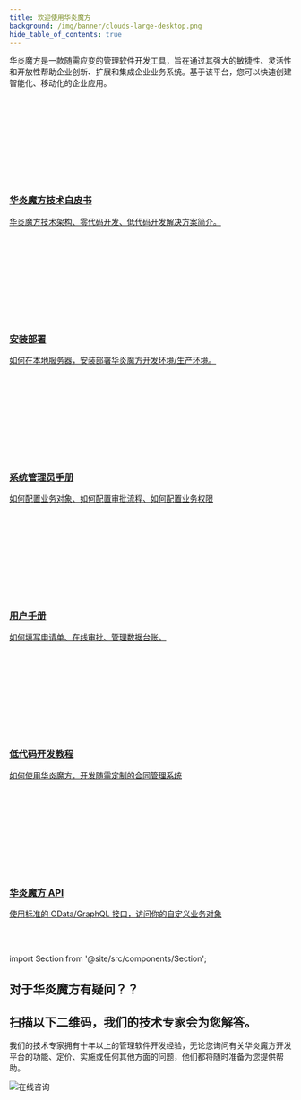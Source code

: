 ```yaml
---
title: 欢迎使用华炎魔方
background: /img/banner/clouds-large-desktop.png
hide_table_of_contents: true
---
```


华炎魔方是一款随需应变的管理软件开发工具，旨在通过其强大的敏捷性、灵活性和开放性帮助企业创新、扩展和集成企业业务系统。基于该平台，您可以快速创建智能化、移动化的企业应用。

<div class="slds-grid slds-wrap">

  <div class="slds-p-around_small slds-size_1-of-1 slds-large-size_1-of-2">
    <a href="https://www-steedos-com.oss-cn-beijing.aliyuncs.com/docs/%E5%8D%8E%E7%82%8E%E9%AD%94%E6%96%B9%E8%A7%A3%E5%86%B3%E6%96%B9%E6%A1%88%E6%89%8B%E5%86%8C.pdf" class="slds-card slds-box slds-box_link slds-media">
        <div class="slds-media__figure slds-media__figure_fixed-width slds-align_absolute-center">
            <div class="slds-welcome-mat__tile-figure">
                <div class="slds-welcome-mat__tile-icon-container">
                    <span class="slds-icon_container slds-icon-utility-animal_and_nature">
                        <svg class="slds-icon slds-icon-text-default" aria-hidden="true"><use href="/assets/icons/utility-sprite/svg/symbols.svg#company"></use></svg>
                    </span>
                </div>
            </div>
        </div>
        <div class="slds-media__body">
            <div class="slds-welcome-mat__tile-body">
                <h3 class="slds-welcome-mat__tile-title">华炎魔方技术白皮书</h3>
                <p class="slds-welcome-mat__tile-description">华炎魔方技术架构、零代码开发、低代码开发解决方案简介。</p>
            </div>
        </div>
    </a>
  </div>

  <div class="slds-p-around_small slds-size_1-of-1 slds-large-size_1-of-2">
    <a href="/developer/deploy/" class="slds-card slds-box slds-box_link slds-media">
        <div class="slds-media__figure slds-media__figure_fixed-width slds-align_absolute-center">
            <div class="slds-welcome-mat__tile-figure">
                <div class="slds-welcome-mat__tile-icon-container">
                    <span class="slds-icon_container slds-icon-utility-animal_and_nature">
                        <svg class="slds-icon slds-icon-text-default" aria-hidden="true"><use href="/assets/icons/utility-sprite/svg/symbols.svg#setup_assistant_guide"></use></svg>
                    </span>
                </div>
            </div>
        </div>
        <div class="slds-media__body">
            <div class="slds-welcome-mat__tile-body">
                <h3 class="slds-welcome-mat__tile-title">安装部署</h3>
                <p class="slds-welcome-mat__tile-description">如何在本地服务器，安装部署华炎魔方开发环境/生产环境。</p>
            </div>
        </div>
    </a>
  </div>

  <div class="slds-p-around_small slds-size_1-of-1 slds-large-size_1-of-2">
    <a href="/help/admin/" class="slds-card slds-box slds-box_link slds-media">
        <div class="slds-media__figure slds-media__figure_fixed-width slds-align_absolute-center">
            <div class="slds-welcome-mat__tile-figure">
                <div class="slds-welcome-mat__tile-icon-container">
                    <span class="slds-icon_container slds-icon-utility-animal_and_nature">
                        <svg class="slds-icon slds-icon-text-default" aria-hidden="true"><use href="/assets/icons/utility-sprite/svg/symbols.svg#setup"></use></svg>
                    </span>
                </div>
            </div>
        </div>
        <div class="slds-media__body">
            <div class="slds-welcome-mat__tile-body">
                <h3 class="slds-welcome-mat__tile-title">系统管理员手册</h3>
                <p class="slds-welcome-mat__tile-description">如何配置业务对象、如何配置审批流程、如何配置业务权限</p>
            </div>
        </div>
    </a>
  </div>

  <div class="slds-p-around_small slds-size_1-of-1 slds-large-size_1-of-2">
    <a href="/help/" class="slds-card slds-box slds-box_link slds-media">
        <div class="slds-media__figure slds-media__figure_fixed-width slds-align_absolute-center">
            <div class="slds-welcome-mat__tile-figure">
                <div class="slds-welcome-mat__tile-icon-container">
                    <span class="slds-icon_container slds-icon-utility-animal_and_nature">
                        <svg class="slds-icon slds-icon-text-default" aria-hidden="true"><use href="/assets/icons/utility-sprite/svg/symbols.svg#people"></use></svg>
                    </span>
                </div>
            </div>
        </div>
        <div class="slds-media__body">
            <div class="slds-welcome-mat__tile-body">
                <h3 class="slds-welcome-mat__tile-title">用户手册</h3>
                <p class="slds-welcome-mat__tile-description">如何填写申请单、在线审批、管理数据台账。</p>
            </div>
        </div>
    </a>
  </div>

  <div class="slds-p-around_small slds-size_1-of-1 slds-large-size_1-of-2">
    <a href="/developer/guide/" class="slds-card slds-box slds-box_link slds-media">
        <div class="slds-media__figure slds-media__figure_fixed-width slds-align_absolute-center">
            <div class="slds-welcome-mat__tile-figure">
                <div class="slds-welcome-mat__tile-icon-container">
                    <span class="slds-icon_container slds-icon-utility-animal_and_nature">
                        <svg class="slds-icon slds-icon-text-default" aria-hidden="true"><use href="/assets/icons/utility-sprite/svg/symbols.svg#sobject"></use></svg>
                    </span>
                </div>
            </div>
        </div>
        <div class="slds-media__body">
            <div class="slds-welcome-mat__tile-body">
                <h3 class="slds-welcome-mat__tile-title">低代码开发教程</h3>
                <p class="slds-welcome-mat__tile-description">如何使用华炎魔方，开发随需定制的合同管理系统</p>
            </div>
        </div>
    </a>
  </div>

  <div class="slds-p-around_small slds-size_1-of-1 slds-large-size_1-of-2">
    <a href="/developer/api/" class="slds-card slds-box slds-box_link slds-media">
        <div class="slds-media__figure slds-media__figure_fixed-width slds-align_absolute-center">
            <div class="slds-welcome-mat__tile-figure">
                <div class="slds-welcome-mat__tile-icon-container">
                    <span class="slds-icon_container slds-icon-utility-animal_and_nature">
                        <svg class="slds-icon slds-icon-text-default" aria-hidden="true"><use href="/assets/icons/utility-sprite/svg/symbols.svg#replace"></use></svg>
                    </span>
                </div>
            </div>
        </div>
        <div class="slds-media__body">
            <div class="slds-welcome-mat__tile-body">
                <h3 class="slds-welcome-mat__tile-title">华炎魔方 API</h3>
                <p class="slds-welcome-mat__tile-description">使用标准的 OData/GraphQL 接口，访问你的自定义业务对象</p>
            </div>
        </div>
    </a>
  </div>

</div>

<br/><br/>

import Section from '@site/src/components/Section';

<Section background="#215ca0" padding="50">
<div style={{color:"#FFFFFF"}}>

# 对于华炎魔方有疑问？？
# 扫描以下二维码，我们的技术专家会为您解答。

我们的技术专家拥有十年以上的管理软件开发经验，无论您询问有关华炎魔方开发平台的功能、定价、实施或任何其他方面的问题，他们都将随时准备为您提供帮助。

![在线咨询](/assets/contact_by_weixin.png)

</div>

</Section>
